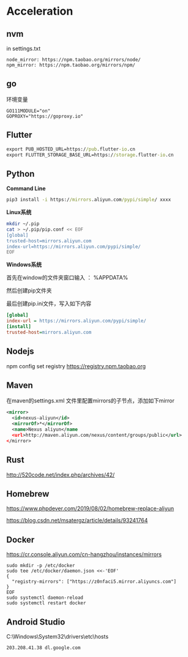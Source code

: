 # Acceleration

## nvm

in settings.txt

```
node_mirror: https://npm.taobao.org/mirrors/node/
npm_mirror: https://npm.taobao.org/mirrors/npm/
```

## go

环境变量

```
GO111MODULE="on"
GOPROXY="https://goproxy.io"
```

## Flutter

```cmd
export PUB_HOSTED_URL=https://pub.flutter-io.cn
export FLUTTER_STORAGE_BASE_URL=https://storage.flutter-io.cn
```

## Python

**Command Line**

```cmd
pip3 install -i https://mirrors.aliyun.com/pypi/simple/ xxxx
```

**Linux系统**

```bash
mkdir ~/.pip
cat > ~/.pip/pip.conf << EOF
[global]
trusted-host=mirrors.aliyun.com
index-url=https://mirrors.aliyun.com/pypi/simple/
EOF
```

**Windows系统**

首先在window的文件夹窗口输入 ： %APPDATA%

然后创建pip文件夹

最后创建pip.ini文件，写入如下内容

```ini
[global]
index-url = https://mirrors.aliyun.com/pypi/simple/
[install]
trusted-host=mirrors.aliyun.com
```

## Nodejs

npm config set registry https://registry.npm.taobao.org

## Maven

在maven的settings.xml 文件里配置mirrors的子节点，添加如下mirror

```xml
<mirror>
  <id>nexus-aliyun</id>
  <mirrorOf>*</mirrorOf>
  <name>Nexus aliyun</name
  <url>http://maven.aliyun.com/nexus/content/groups/public</url>
</mirror> 
```

## Rust

http://520code.net/index.php/archives/42/

## Homebrew

https://www.phpdever.com/2019/08/02/homebrew-replace-aliyun

https://blog.csdn.net/msatergz/article/details/93241764

## Docker

https://cr.console.aliyun.com/cn-hangzhou/instances/mirrors

```
sudo mkdir -p /etc/docker
sudo tee /etc/docker/daemon.json <<-'EOF'
{
  "registry-mirrors": ["https://z0nfaci5.mirror.aliyuncs.com"]
}
EOF
sudo systemctl daemon-reload
sudo systemctl restart docker
```

## Android Studio

C:\Windows\System32\drivers\etc\hosts

```
203.208.41.38 dl.google.com
```